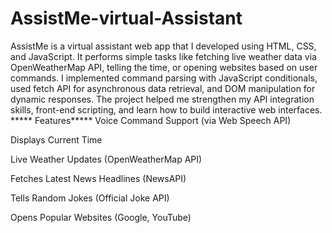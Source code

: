 # AssistMe-virtual-Assistant
AssistMe is a virtual assistant web app that I developed using HTML, CSS, and JavaScript. It performs simple tasks like fetching live weather data via OpenWeatherMap API, telling the time, or opening websites based on user commands. I implemented command parsing with JavaScript conditionals, used fetch API for asynchronous data retrieval, and DOM manipulation for dynamic responses. The project helped me strengthen my API integration skills, front-end scripting, and learn how to build interactive web interfaces.
***** Features*****
Voice Command Support (via Web Speech API)

 Displays Current Time

 Live Weather Updates (OpenWeatherMap API)

 Fetches Latest News Headlines (NewsAPI)

 Tells Random Jokes (Official Joke API)

Opens Popular Websites (Google, YouTube)

